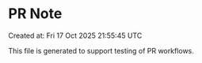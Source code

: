 # PR Note

Created at: Fri 17 Oct 2025 21:55:45 UTC

This file is generated to support testing of PR workflows.
